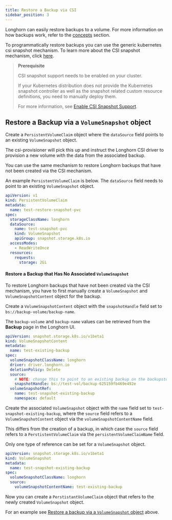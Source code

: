 ```yaml
---
title: Restore a Backup via CSI
sidebar_position: 3
---
```


Longhorn can easily restore backups to a volume.
For more information on how backups work, refer to the [concepts](../../concepts#3-backups-and-secondary-storage) section.

To programmatically restore backups you can use the generic kubernetes csi snapshot mechanism.
To learn more about the CSI snapshot mechanism, click [here](https://kubernetes.io/docs/concepts/storage/volume-snapshots/).


> **Prerequisite**
>
> CSI snapshot support needs to be enabled on your cluster.
>
> If your Kubernetes distribution does not provide the Kubernetes snapshot controller as well as the snapshot related custom resource definitions, you need to manually deploy them.
>
> For more information, see [Enable CSI Snapshot Support](./enable-csi-snapshot-support).


## Restore a Backup via a `VolumeSnapshot` object
Create a `PersistentVolumeClaim` object where the `dataSource` field points to an existing `VolumeSnapshot` object.

The csi-provisioner will pick this up and instruct the Longhorn CSI driver to provision a new volume with the data from the associated backup.

You can use the same mechanism to restore Longhorn backups that have not been created via the CSI mechanism.

An example `PersistentVolumeClaim` is below. The `dataSource` field needs to point to an existing `VolumeSnapshot` object.

```yaml
apiVersion: v1
kind: PersistentVolumeClaim
metadata:
  name: test-restore-snapshot-pvc
spec:
  storageClassName: longhorn
  dataSource:
    name: test-snapshot-pvc
    kind: VolumeSnapshot
    apiGroup: snapshot.storage.k8s.io
  accessModes:
    - ReadWriteOnce
  resources:
    requests:
      storage: 2Gi
```

#### Restore a Backup that Has No Associated `VolumeSnapshot`

To restore Longhorn backups that have not been created via the CSI mechanism, you have to first manually create a `VolumeSnapshot` and `VolumeSnapshotContent` object for the backup.

Create a `VolumeSnapshotContent` object with the `snapshotHandle` field set to `bs://backup-volume/backup-name`.

The `backup-volume` and `backup-name` values can be retrieved from the **Backup** page in the Longhorn UI.

```yaml
apiVersion: snapshot.storage.k8s.io/v1beta1
kind: VolumeSnapshotContent
metadata:
  name: test-existing-backup
spec:
  volumeSnapshotClassName: longhorn
  driver: driver.longhorn.io
  deletionPolicy: Delete
  source:
    # NOTE: change this to point to an existing backup on the backupstore
    snapshotHandle: bs://test-vol/backup-625159fb469e492e
  volumeSnapshotRef:
    name: test-snapshot-existing-backup
    namespace: default
```

Create the associated `VolumeSnapshot` object with the `name` field set to `test-snapshot-existing-backup`, where the `source` field refers to a `VolumeSnapshotContent` object via the `volumeSnapshotContentName` field.

This differs from the creation of a backup, in which case the `source` field refers to a `PerstistentVolumeClaim` via the `persistentVolumeClaimName` field.

Only one type of reference can be set for a `VolumeSnapshot` object.

```yaml
apiVersion: snapshot.storage.k8s.io/v1beta1
kind: VolumeSnapshot
metadata:
  name: test-snapshot-existing-backup
spec:
  volumeSnapshotClassName: longhorn
  source:
    volumeSnapshotContentName: test-existing-backup
```

Now you can create a `PerstistantVolumeClaim` object that refers to the newly created `VolumeSnapshot` object.

For an example see [Restore a backup via a `VolumeSnapshot` object](#restore-a-backup-via-a-volumesnapshot-object) above.
